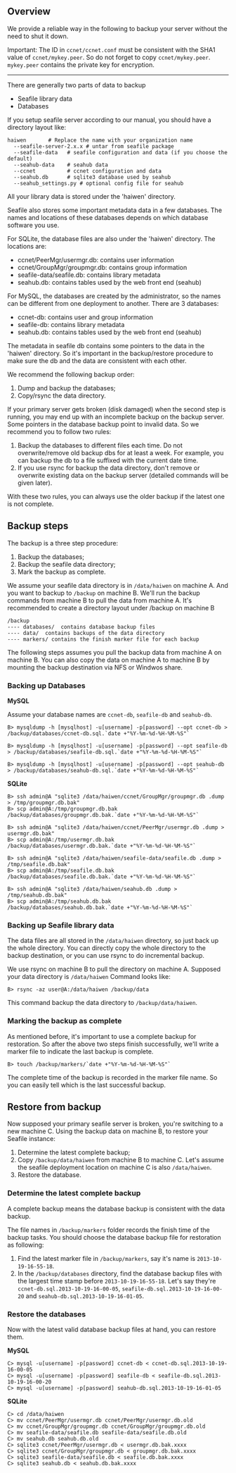 ## Overview

We provide a reliable way in the following to backup your server without the need to shut it down.

Important: The ID in `ccnet/ccnet.conf` must be consistent with the SHA1 value of `ccnet/mykey.peer`. So do not forget to copy `ccnet/mykey.peer`. `mykey.peer` contains the private key for encryption.

*** 

There are generally two parts of data to backup

* Seafile library data
* Databases

If you setup seafile server according to our manual, you should have a directory layout like:

    haiwen       # Replace the name with your organization name
      --seafile-server-2.x.x # untar from seafile package
      --seafile-data   # seafile configuration and data (if you choose the default)
      --seahub-data    # seahub data
      --ccnet          # ccnet configuration and data 
      --seahub.db      # sqlite3 database used by seahub
      --seahub_settings.py # optional config file for seahub

All your library data is stored under the 'haiwen' directory.

Seafile also stores some important metadata data in a few databases. The names and locations of these databases depends on which database software you use.

For SQLite, the database files are also under the 'haiwen' directory. The locations are:

* ccnet/PeerMgr/usermgr.db: contains user information
* ccnet/GroupMgr/groupmgr.db: contains group information
* seafile-data/seafile.db: contains library metadata
* seahub.db: contains tables used by the web front end (seahub)

For MySQL, the databases are created by the administrator, so the names can be different from one deployment to another. There are 3 databases:

* ccnet-db: contains user and group information
* seafile-db: contains library metadata
* seahub.db: contains tables used by the web front end (seahub)

The metadata in seafile db contains some pointers to the data in the 'haiwen' directory. So it's important in the backup/restore procedure to make sure the db and the data are consistent with each other.

We recommend the following backup order:

1. Dump and backup the databases;
2. Copy/rsync the data directory.

If your primary server gets broken (disk damaged) when the second step is running, you may end up with an incomplete backup on the backup server. Some pointers in the database backup point to invalid data. So we recommend you to follow two rules:

1. Backup the databases to different files each time. Do not overwrite/remove old backup dbs for at least a week. For example, you can backup the db to a file suffixed with the current date time.
2. If you use rsync for backup the data directory, don't remove or overwrite existing data on the backup server (detailed commands will be given later).

With these two rules, you can always use the older backup if the latest one is not complete.

## Backup steps ##

The backup is a three step procedure:

1. Backup the databases;
2. Backup the seafile data directory;
3. Mark the backup as complete.

We assume your seafile data directory is in `/data/haiwen` on machine A. And you want to backup to `/backup` on machine B. We'll run the backup commands from machine B to pull the data from machine A. It's recommended to create a directory layout under /backup on machine B

    /backup
    ---- databases/  contains database backup files
    ---- data/  contains backups of the data directory
    ---- markers/ contains the finish marker file for each backup

The following steps assumes you pull the backup data from machine A on machine B. You can also copy the data on machine A to machine B by mounting the backup destination via NFS or Windwos share.

### Backing up Databases ###

**MySQL**

Assume your database names are `ccnet-db`, `seafile-db` and `seahub-db`.

    B> mysqldump -h [mysqlhost] -u[username] -p[password] --opt ccnet-db > /backup/databases/ccnet-db.sql.`date +"%Y-%m-%d-%H-%M-%S"`

    B> mysqldump -h [mysqlhost] -u[username] -p[password] --opt seafile-db > /backup/databases/seafile-db.sql.`date +"%Y-%m-%d-%H-%M-%S"`

    B> mysqldump -h [mysqlhost] -u[username] -p[password] --opt seahub-db > /backup/databases/seahub-db.sql.`date +"%Y-%m-%d-%H-%M-%S"`

**SQLite**

    B> ssh admin@A "sqlite3 /data/haiwen/ccnet/GroupMgr/groupmgr.db .dump > /tmp/groupmgr.db.bak"
    B> scp admin@A:/tmp/groupmgr.db.bak /backup/databases/groupmgr.db.bak.`date +"%Y-%m-%d-%H-%M-%S"`

    B> ssh admin@A "sqlite3 /data/haiwen/ccnet/PeerMgr/usermgr.db .dump > usermgr.db.bak"
    B> scp admin@A:/tmp/usermgr.db.bak /backup/databases/usermgr.db.bak.`date +"%Y-%m-%d-%H-%M-%S"`

    B> ssh admin@A "sqlite3 /data/haiwen/seafile-data/seafile.db .dump > /tmp/seafile.db.bak"
    B> scp admin@A:/tmp/seafile.db.bak /backup/databases/seafile.db.bak.`date +"%Y-%m-%d-%H-%M-%S"`

    B> ssh admin@A "sqlite3 /data/haiwen/seahub.db .dump > /tmp/seahub.db.bak"
    B> scp admin@A:/tmp/seahub.db.bak /backup/databases/seahub.db.bak.`date +"%Y-%m-%d-%H-%M-%S"`

### Backing up Seafile library data ###

The data files are all stored in the `/data/haiwen` directory, so just back up the whole directory. You can directly copy the whole directory to the backup destination, or you can use rsync to do incremental backup. 

We use rsync on machine B to pull the directory on machine A. Supposed your data directory is `/data/haiwen` Command looks like:

    B> rsync -az user@A:/data/haiwen /backup/data

This command backup the data directory to `/backup/data/haiwen`.

### Marking the backup as complete

As mentioned before, it's important to use a complete backup for restoration. So after the above two steps finish successfully, we'll write a marker file to indicate the last backup is complete.

    B> touch /backup/markers/`date +"%Y-%m-%d-%H-%M-%S"`

The complete time of the backup is recorded in the marker file name. So you can easily tell which is the last successful backup.
 
## Restore from backup ##

Now supposed your primary seafile server is broken, you're switching to a new machine C. Using the backup data on machine B, to restore your Seafile instance:

1. Determine the latest complete backup;
2. Copy `/backup/data/haiwen` from machine B to machine C. Let's assume the seafile deployment location on machine C is also `/data/haiwen`.
3. Restore the database.

### Determine the latest complete backup

A complete backup means the database backup is consistent with the data backup.

The file names in `/backup/markers` folder records the finish time of the backup tasks. You should choose the database backup file for restoration as following:

1. Find the latest marker file in `/backup/markers`, say it's name is `2013-10-19-16-55-18`.
2. In the `/backup/databases` directory, find the database backup files with the largest time stamp before `2013-10-19-16-55-18`. Let's say they're `ccnet-db.sql.2013-10-19-16-00-05`, `seafile-db.sql.2013-10-19-16-00-20` and `seahub-db.sql.2013-10-19-16-01-05`.

### Restore the databases

Now with the latest valid database backup files at hand, you can restore them.

**MySQL**

    C> mysql -u[username] -p[password] ccnet-db < ccnet-db.sql.2013-10-19-16-00-05
    C> mysql -u[username] -p[password] seafile-db < seafile-db.sql.2013-10-19-16-00-20
    C> mysql -u[username] -p[password] seahub-db.sql.2013-10-19-16-01-05

**SQLite**

    C> cd /data/haiwen
    C> mv ccnet/PeerMgr/usermgr.db ccnet/PeerMgr/usermgr.db.old
    C> mv ccnet/GroupMgr/groupmgr.db ccnet/GroupMgr/groupmgr.db.old
    C> mv seafile-data/seafile.db seafile-data/seafile.db.old
    C> mv seahub.db seahub.db.old
    C> sqlite3 ccnet/PeerMgr/usermgr.db < usermgr.db.bak.xxxx
    C> sqlite3 ccnet/GroupMgr/groupmgr.db < groupmgr.db.bak.xxxx
    C> sqlite3 seafile-data/seafile.db < seafile.db.bak.xxxx
    C> sqlite3 seahub.db < seahub.db.bak.xxxx